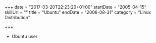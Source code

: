 +++
date = "2017-03-20T22:23:20+01:00"
startDate = "2005-04-15"
skillUrl = ""
title = "Ubuntu"
endDate = "2008-08-31"
category = "Linux Distribution"

+++

- Ubuntu user
